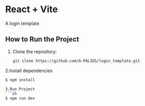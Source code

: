 # React + Vite 
A login template

## How to Run the Project

1. Clone the repository:
   ```sh
   git clone https://github.com/A-PALIOS/login_template.git
   
2.Install dependencies
   ```sh
   $ npm install

3.Run Project
   ```sh
   $ npm run dev
